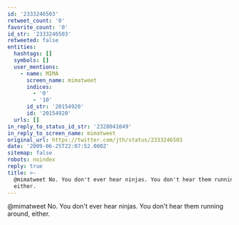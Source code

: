 ```yaml
---
id: '2333246503'
retweet_count: '0'
favorite_count: '0'
id_str: '2333246503'
retweeted: false
entities:
  hashtags: []
  symbols: []
  user_mentions:
    - name: MIMA
      screen_name: mimatweet
      indices:
        - '0'
        - '10'
      id_str: '20154920'
      id: '20154920'
  urls: []
in_reply_to_status_id_str: '2328041049'
in_reply_to_screen_name: mimatweet
original_url: https://twitter.com/jth/status/2333246503
date: '2009-06-25T22:07:52.000Z'
sitemap: false
robots: noindex
reply: true
title: >-
  @mimatweet No. You don't ever hear ninjas. You don't hear them running around,
  either.
---
```


@mimatweet No. You don't ever hear ninjas. You don't hear them running around, either.